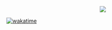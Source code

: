 <p align="center">
    <img src="https://skillicons.dev/icons?i=py,js,html,css,cpp,cs,ps,ai,pr,ae" align="center"/>
</p>

[![wakatime](https://wakatime.com/badge/user/2a05f501-0ea6-4b3d-978f-8576645e374a.svg)](https://wakatime.com/@2a05f501-0ea6-4b3d-978f-8576645e374a)
